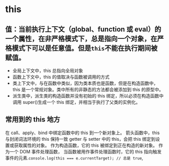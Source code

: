 # this

## 值：当前执行上下文（global、function 或 eval）的一个属性，在非严格模式下，总是指向一个对象，在严格模式下可以是任意值。但是`this`不能在执行期间被赋值。

-   全局上下文中，this 总指向全局对象
-   函数上下文中，this 的值取决与函数被调用的方式
-   类上下文中，与在函数中类似，因为类本质也是函数，但是在构造函数中，this 是一个常规对象。类中所有的非静态的方法都会被添加到 this 的原型中。
-   派生类中，派生类的构造函数并没有初始的 this 绑定，所以必须在构造函数中调用 super()生成一个 this 绑定，并相当于执行了父类的实例化。

## 常用到的 this 地方

在 call、apply、bind 中绑定函数中的 this 到一个新对象上。
箭头函数中，this 与封闭词法环境的 this 保持一致
getter 与 setter 中的 this，会把 this 绑定到设置或获取属性的对象。
作为构造函数，它的 this 被绑定到正在构造的新对象。
作为一个 DOM 事件处理函数， 当函数被用作事件处理函数时，它的 this 指向触发事件的元素.`console.log(this === e.currentTarget); // 总是 true`,
